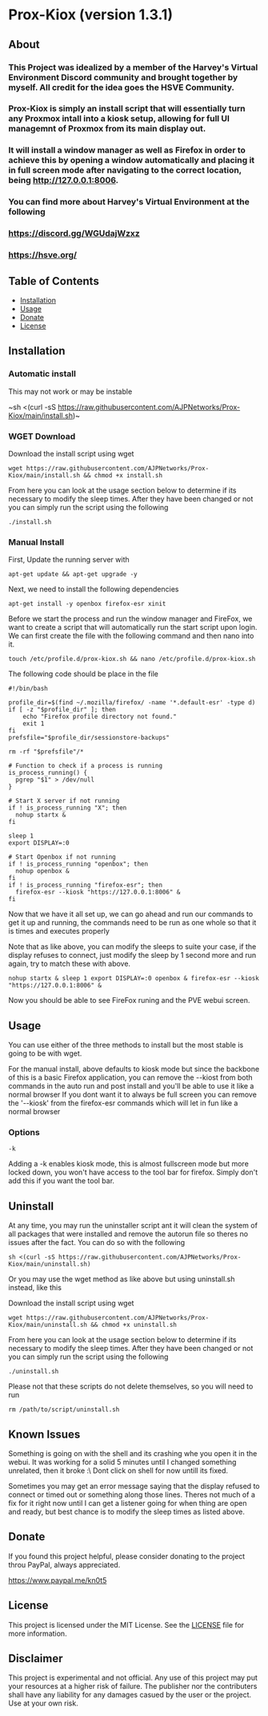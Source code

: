 # Prox-Kiox (version 1.3.1)

## About

### This Project was idealized by a member of the Harvey's Virtual Environment Discord community and brought together by myself.  All credit for the idea goes the HSVE Community. 
### Prox-Kiox is simply an install script that will essentially turn any Proxmox intall into a kiosk setup, allowing for full UI managemnt of Proxmox from its main display out. 
### It will install a window manager as well as Firefox in order to achieve this by opening a window automatically and placing it in full screen mode after navigating to the correct location, being http://127.0.0.1:8006.

### You can find more about Harvey's Virtual Environment at the following
### https://discord.gg/WGUdajWzxz
### https://hsve.org/



## Table of Contents

- [Installation](#installation)
- [Usage](#usage)
- [Donate](#donate)
- [License](#license)



## Installation

### Automatic install

This may not work or may be instable

~sh <(curl -sS https://raw.githubusercontent.com/AJPNetworks/Prox-Kiox/main/install.sh)~



### WGET Download

Download the install script using wget

``wget https://raw.githubusercontent.com/AJPNetworks/Prox-Kiox/main/install.sh && chmod +x install.sh``

From here you can look at the usage section below to determine if its necessary to modify the sleep times.
After they have been changed or not you can simply run the script using the following

``./install.sh``



### Manual Install

First, Update the running server with

``apt-get update && apt-get upgrade -y``

Next, we need to install the following dependencies

``apt-get install -y openbox firefox-esr xinit``

Before we start the process and run the window manager and FireFox, we want to create a script that will automatically run the start script upon login.
We can first create the file with the following command and then nano into it.

``touch /etc/profile.d/prox-kiox.sh && nano /etc/profile.d/prox-kiox.sh``

The following code should be place in the file

```
#!/bin/bash

profile_dir=$(find ~/.mozilla/firefox/ -name '*.default-esr' -type d)
if [ -z "$profile_dir" ]; then
    echo "Firefox profile directory not found."
    exit 1
fi
prefsfile="$profile_dir/sessionstore-backups"

rm -rf "$prefsfile"/*

# Function to check if a process is running
is_process_running() {
  pgrep "$1" > /dev/null
}

# Start X server if not running
if ! is_process_running "X"; then
  nohup startx &
fi

sleep 1
export DISPLAY=:0

# Start Openbox if not running
if ! is_process_running "openbox"; then
  nohup openbox &
fi
if ! is_process_running "firefox-esr"; then
  firefox-esr --kiosk "https://127.0.0.1:8006" &
fi
```

Now that we have it all set up, we can go ahead and run our commands to get it up and running, the commands need to be run as one whole so that it is times and executes properly

Note that as like above, you can modify the sleeps to suite your case, if the display refuses to connect, just modify the sleep by 1 second more and run again, try to match these with above.

``nohup startx & sleep 1 export DISPLAY=:0 openbox & firefox-esr --kiosk "https://127.0.0.1:8006" &``

Now you should be able to see FireFox runing and the PVE webui screen.



## Usage

You can use either of the three methods to install but the most stable is going to be with wget.

For the manual install, above defaults to kiosk mode but since the backbone of this is a basic Firefox application, you can remove the --kiost from both commands in the auto run and post install and you'll be able to use it like a normal browser
If you dont want it to always be full screen you can remove the '--kiosk' from the firefox-esr commands which will let in fun like a normal browser

### Options

`-k`

Adding a -k enables kiosk mode, this is almost fullscreen mode but more locked down, you won't have access to the tool bar for firefox.  Simply don't add this if you want the tool bar.



## Uninstall

At any time, you may run the uninstaller script ant it will clean the system of all packages that were installed and remove the autorun file so theres no issues after the fact.  You can do so with the following

``sh <(curl -sS https://raw.githubusercontent.com/AJPNetworks/Prox-Kiox/main/uninstall.sh)``

Or you may use the wget method as like above but using uninstall.sh instead, like this

Download the install script using wget

``wget https://raw.githubusercontent.com/AJPNetworks/Prox-Kiox/main/uninstall.sh && chmod +x uninstall.sh``

From here you can look at the usage section below to determine if its necessary to modify the sleep times.
After they have been changed or not you can simply run the script using the following

``./uninstall.sh``

Please not that these scripts do not delete themselves, so you will need to run

``rm /path/to/script/uninstall.sh``


## Known Issues

Something is going on with the shell and its crashing whe  you open it in the webui.  It was working for a solid 5 minutes until I changed something unrelated, then it broke :\  Dont click on shell for now untill its fixed.

Sometimes you may get an error message saying that the display refused to connect or timed out or something along those lines.  Theres not much of a fix for it right now until I can get a listener going for when thing are open and ready, but best chance is to modify the sleep times as listed above.

## Donate

If you found this project helpful, please consider donating to the project throu PayPal, always appreciated.

https://www.paypal.me/kn0t5



## License

This project is licensed under the MIT License. See the [LICENSE](LICENSE) file for more information.



## Disclaimer

This project is experimental and not official.  Any use of this project may put your resources at a higher risk of failure.  The publisher nor the contributers shall have any liability for any damages casued by the user or the project.  Use at your own risk.

